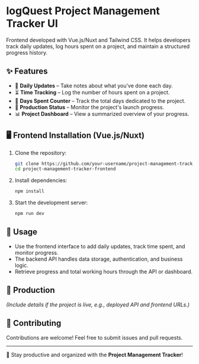 # logQuest Project Management Tracker UI
Frontend developed with Vue.js/Nuxt and Tailwind CSS. It helps developers track daily updates, log hours spent on a project, and maintain a structured progress history.

## ✨ Features

- 📝 **Daily Updates** – Take notes about what you've done each day.
- ⏳ **Time Tracking** – Log the number of hours spent on a project.
- 📅 **Days Spent Counter** – Track the total days dedicated to the project.
- 🚀 **Production Status** – Monitor the project's launch progress.
- 📊 **Project Dashboard** – View a summarized overview of your progress.

## 🖥️ Frontend Installation (Vue.js/Nuxt)

1. Clone the repository:
   ```sh
   git clone https://github.com/your-username/project-management-tracker-frontend.git
   cd project-management-tracker-frontend
   ```
2. Install dependencies:
   ```sh
   npm install
   ```
3. Start the development server:
   ```sh
   npm run dev
   ```

## 📌 Usage
- Use the frontend interface to add daily updates, track time spent, and monitor progress.
- The backend API handles data storage, authentication, and business logic.
- Retrieve progress and total working hours through the API or dashboard.

## 🚀 Production
*(Include details if the project is live, e.g., deployed API and frontend URLs.)*

## 🤝 Contributing
Contributions are welcome! Feel free to submit issues and pull requests.

---

🎯 Stay productive and organized with the **Project Management Tracker**!
